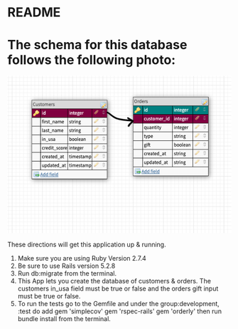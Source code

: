 # README #

# The schema for this database follows the following photo:
<img src="app/assets/images/schema.jpg" alt="This is the schema for the database" title="Database Schema"> 

These directions will get this application up & running.

1. Make sure you are using Ruby Version 2.7.4
2. Be sure to use Rails version 5.2.8
3. Run db:migrate from the terminal.
4. This App lets you create the database of customers & orders. 
The customers in_usa field must be true or false and the orders gift input must be true or false.
5. To run the tests go to the Gemfile and under the group:development, :test do
add gem 'simplecov'
 gem 'rspec-rails'
 gem 'orderly'
 then run bundle install from the terminal.



